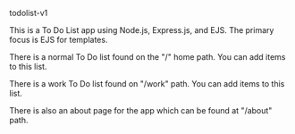 todolist-v1

This is a To Do List app using Node.js, Express.js, and EJS. The primary focus is EJS for templates.

There is a normal To Do list found on the "/" home path. You can add items to this list.

There is a work To Do list found on "/work" path. You can add items to this list.

There is also an about page for the app which can be found at "/about" path.